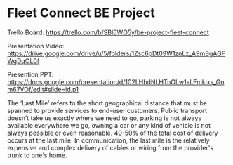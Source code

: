 # Fleet Connect BE Project
Trello Board: https://trello.com/b/SBl6WO5y/be-project-fleet-connect

Presentation Video: https://drive.google.com/drive/u/5/folders/1Zsc6pDt09W1znLz_A9mBgAGFWgDqOL0f

Presention PPT: https://docs.google.com/presentation/d/102LHbdNLHTnOLw1sLFmkixs_Gnm67VOf/edit#slide=id.p1

The ‘Last Mile’ refers to the short geographical distance that must be spanned to provide services to end-user customers.
Public transport doesn’t take us exactly where we need to go, parking is not always available everywhere we go, owning a car or any kind of vehicle is not always possible or even reasonable. 
40-50% of the total cost of delivery occurs at the last mile. In communication, the last mile is the relatively expensive and complex delivery of cables or wiring from the provider's trunk to one's home.




